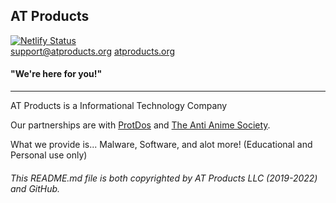 <h2> AT Products </h2>

[![Netlify Status](https://api.netlify.com/api/v1/badges/a973d717-40db-4d38-aca1-c298607f2882/deploy-status)](https://app.netlify.com/sites/atproducts/deploys) <br> <a href="mailto:support@atproducts.org">support@atproducts.org</a> <a href="https://atproducts.org">atproducts.org</a>
<h4> "We're here for you!" </h4>
<hr>
<p> AT Products is a Informational Technology Company </p>
<p> Our partnerships are with <a href="https://protdos.com">ProtDos</a> and <a href="https://antianimesociety.tk">The Anti Anime Society</a>.</p>
<p> What we provide is... Malware, Software, and alot more! (Educational and Personal use only) </p>
<h6> This README.md file is both copyrighted by AT Products LLC (2019-2022) and GitHub. </h6>



